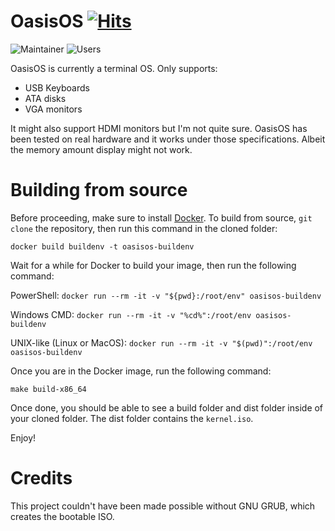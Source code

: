 # OasisOS [![Hits](https://hits.seeyoufarm.com/api/count/incr/badge.svg?url=https%3A%2F%2Fgithub.com%2FXeronyxx%2FOasisOS&count_bg=%2300C2FD&title_bg=%23555555&icon=&icon_color=%23E7E7E7&title=hits&edge_flat=false)](https://hits.seeyoufarm.com)

![Maintainer](https://img.shields.io/badge/maintainer-funwithalbi-blue)
![Users](https://img.shields.io/badge/users-0-blue)

OasisOS is currently a terminal OS.
Only supports:
* USB Keyboards
* ATA disks
* VGA monitors

It might also support HDMI monitors but I'm not quite sure. OasisOS has been tested on real hardware and it works under those specifications. Albeit the memory amount display might not work.

# Building from source
Before proceeding, make sure to install [Docker](https://docker.com).
To build from source, `git clone` the repository, then run this command in the cloned folder:

`docker build buildenv -t oasisos-buildenv`

Wait for a while for Docker to build your image, then run the following command:

PowerShell: `docker run --rm -it -v "${pwd}:/root/env" oasisos-buildenv`

Windows CMD: `docker run --rm -it -v "%cd%":/root/env oasisos-buildenv`

UNIX-like (Linux or MacOS): `docker run --rm -it -v "$(pwd)":/root/env oasisos-buildenv`

Once you are in the Docker image, run the following command:

`make build-x86_64`

Once done, you should be able to see a build folder and dist folder inside of your cloned folder. The dist folder contains the `kernel.iso`.

Enjoy!

# Credits

This project couldn't have been made possible without GNU GRUB, which creates the bootable ISO.

